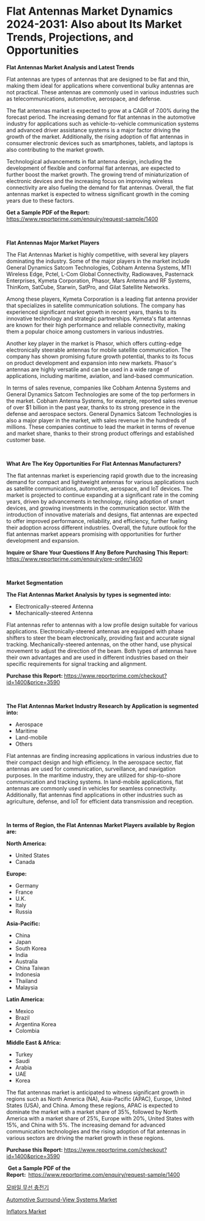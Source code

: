 <p><h1>Flat Antennas Market Dynamics 2024-2031: Also about Its Market Trends, Projections, and Opportunities</h1></p><p><strong>Flat Antennas Market Analysis and Latest Trends</strong></p>
<p><p>Flat antennas are types of antennas that are designed to be flat and thin, making them ideal for applications where conventional bulky antennas are not practical. These antennas are commonly used in various industries such as telecommunications, automotive, aerospace, and defense.</p><p>The flat antennas market is expected to grow at a CAGR of 7.00% during the forecast period. The increasing demand for flat antennas in the automotive industry for applications such as vehicle-to-vehicle communication systems and advanced driver assistance systems is a major factor driving the growth of the market. Additionally, the rising adoption of flat antennas in consumer electronic devices such as smartphones, tablets, and laptops is also contributing to the market growth.</p><p>Technological advancements in flat antenna design, including the development of flexible and conformal flat antennas, are expected to further boost the market growth. The growing trend of miniaturization of electronic devices and the increasing focus on improving wireless connectivity are also fueling the demand for flat antennas. Overall, the flat antennas market is expected to witness significant growth in the coming years due to these factors.</p></p>
<p><strong>Get a Sample PDF of the Report:&nbsp;</strong> <a href="https://www.reportprime.com/enquiry/request-sample/1400">https://www.reportprime.com/enquiry/request-sample/1400</a></p>
<p>&nbsp;</p>
<p><strong>Flat Antennas Major Market Players</strong></p>
<p><p>The Flat Antennas Market is highly competitive, with several key players dominating the industry. Some of the major players in the market include General Dynamics Satcom Technologies, Cobham Antenna Systems, MTI Wireless Edge, Pctel, L-Com Global Connectivity, Radiowaves, Pasternack Enterprises, Kymeta Corporation, Phasor, Mars Antenna and RF Systems, ThinKom, SatCube, Starwin, SatPro, and Gilat Satellite Networks.</p><p>Among these players, Kymeta Corporation is a leading flat antenna provider that specializes in satellite communication solutions. The company has experienced significant market growth in recent years, thanks to its innovative technology and strategic partnerships. Kymeta's flat antennas are known for their high performance and reliable connectivity, making them a popular choice among customers in various industries.</p><p>Another key player in the market is Phasor, which offers cutting-edge electronically steerable antennas for mobile satellite communication. The company has shown promising future growth potential, thanks to its focus on product development and expansion into new markets. Phasor's antennas are highly versatile and can be used in a wide range of applications, including maritime, aviation, and land-based communication.</p><p>In terms of sales revenue, companies like Cobham Antenna Systems and General Dynamics Satcom Technologies are some of the top performers in the market. Cobham Antenna Systems, for example, reported sales revenue of over $1 billion in the past year, thanks to its strong presence in the defense and aerospace sectors. General Dynamics Satcom Technologies is also a major player in the market, with sales revenue in the hundreds of millions. These companies continue to lead the market in terms of revenue and market share, thanks to their strong product offerings and established customer base.</p></p>
<p>&nbsp;</p>
<p><strong>What Are The Key Opportunities For Flat Antennas Manufacturers?</strong></p>
<p><p>The flat antennas market is experiencing rapid growth due to the increasing demand for compact and lightweight antennas for various applications such as satellite communications, automotive, aerospace, and IoT devices. The market is projected to continue expanding at a significant rate in the coming years, driven by advancements in technology, rising adoption of smart devices, and growing investments in the communication sector. With the introduction of innovative materials and designs, flat antennas are expected to offer improved performance, reliability, and efficiency, further fueling their adoption across different industries. Overall, the future outlook for the flat antennas market appears promising with opportunities for further development and expansion.</p></p>
<p><strong>Inquire or Share Your Questions If Any Before Purchasing This Report:</strong> <a href="https://www.reportprime.com/enquiry/pre-order/1400">https://www.reportprime.com/enquiry/pre-order/1400</a></p>
<p>&nbsp;</p>
<p><strong>Market Segmentation</strong></p>
<p><strong>The Flat Antennas Market Analysis by types is segmented into:</strong></p>
<p><ul><li>Electronically-steered Antenna</li><li>Mechanically-steered Antenna</li></ul></p>
<p><p>Flat antennas refer to antennas with a low profile design suitable for various applications. Electronically-steered antennas are equipped with phase shifters to steer the beam electronically, providing fast and accurate signal tracking. Mechanically-steered antennas, on the other hand, use physical movement to adjust the direction of the beam. Both types of antennas have their own advantages and are used in different industries based on their specific requirements for signal tracking and alignment.</p></p>
<p><strong>Purchase this Report:&nbsp;</strong><a href="https://www.reportprime.com/checkout?id=1400&price=3590">https://www.reportprime.com/checkout?id=1400&price=3590</a></p>
<p>&nbsp;</p>
<p><strong>The Flat Antennas Market Industry Research by Application is segmented into:</strong></p>
<p><ul><li>Aerospace</li><li>Maritime</li><li>Land-mobile</li><li>Others</li></ul></p>
<p><p>Flat antennas are finding increasing applications in various industries due to their compact design and high efficiency. In the aerospace sector, flat antennas are used for communication, surveillance, and navigation purposes. In the maritime industry, they are utilized for ship-to-shore communication and tracking systems. In land-mobile applications, flat antennas are commonly used in vehicles for seamless connectivity. Additionally, flat antennas find applications in other industries such as agriculture, defense, and IoT for efficient data transmission and reception.</p></p>
<p>&nbsp;</p>
<p><strong>In terms of Region, the Flat Antennas Market Players available by Region are:</strong></p>
<p>
    <p> <strong> North America: </strong>
        <ul>
            <li>United States</li>
            <li>Canada</li>
        </ul>
        </p> 
    <p> <strong> Europe: </strong>
        <ul>
            <li>Germany</li>
            <li>France</li>
            <li>U.K.</li>
            <li>Italy</li>
            <li>Russia</li>
        </ul>
        </p> 
    <p> <strong> Asia-Pacific: </strong>
        <ul>
            <li>China</li>
            <li>Japan</li>
            <li>South Korea</li>
            <li>India</li>
            <li>Australia</li>
            <li>China Taiwan</li>
            <li>Indonesia</li>
            <li>Thailand</li>
            <li>Malaysia</li>
        </ul>
        </p> 
    <p> <strong> Latin America: </strong>
        <ul>
            <li>Mexico</li>
            <li>Brazil</li>
            <li>Argentina Korea</li>
            <li>Colombia</li>
        </ul>
        </p> 
    <p> <strong> Middle East & Africa: </strong>
        <ul>
            <li>Turkey</li>
            <li>Saudi</li>
            <li>Arabia</li>
            <li>UAE</li>
            <li>Korea</li>
        </ul>
    </p>
    </p>
<p><p>The flat antennas market is anticipated to witness significant growth in regions such as North America (NA), Asia-Pacific (APAC), Europe, United States (USA), and China. Among these regions, APAC is expected to dominate the market with a market share of 35%, followed by North America with a market share of 25%, Europe with 20%, United States with 15%, and China with 5%. The increasing demand for advanced communication technologies and the rising adoption of flat antennas in various sectors are driving the market growth in these regions.</p></p>
<p><strong>Purchase this Report: </strong><a href="https://www.reportprime.com/checkout?id=1400&price=3590">https://www.reportprime.com/checkout?id=1400&price=3590</a></p>
<p>&nbsp;<strong>Get a Sample PDF of the Report:&nbsp;&nbsp;</strong><a href="https://www.reportprime.com/enquiry/request-sample/1400">https://www.reportprime.com/enquiry/request-sample/1400</a></p>
<p><strong></strong></p>
<p><p><a href="https://github.com/iansanftyord09878/Market-Research-Report-List-1/blob/main/78755878638.md">모바일 무선 충전기</a></p><p><a href="https://issuu.com/reportprime-2/docs/automotive-surround-view-systems-market-size-2030.">Automotive Surround-View Systems Market</a></p><p><a href="https://issuu.com/reportprime-2/docs/inflators-market-size-2030.pptx">Inflators Market</a></p></p>